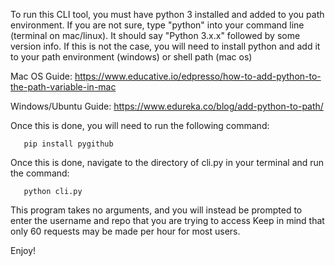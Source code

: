 To run this CLI tool, you must have python 3 installed and added to you path environment.
If you are not sure, type "python" into your command line (terminal on mac/linux).  It should say "Python 3.x.x" followed by some version info.
If this is not the case, you will need to install python and add it to your path environment (windows) or shell path (mac os)
       
Mac OS Guide:  https://www.educative.io/edpresso/how-to-add-python-to-the-path-variable-in-mac
       
Windows/Ubuntu Guide:  https://www.edureka.co/blog/add-python-to-path/
       
Once this is done, you will need to run the following command:
       
       pip install pygithub
       
Once this is done, navigate to the directory of cli.py in your terminal and run the command:
       
       python cli.py
       
This program takes no arguments, and you will instead be prompted to enter the username and repo that you are trying to access
Keep in mind that only 60 requests may be made per hour for most users.
       
Enjoy!
       
